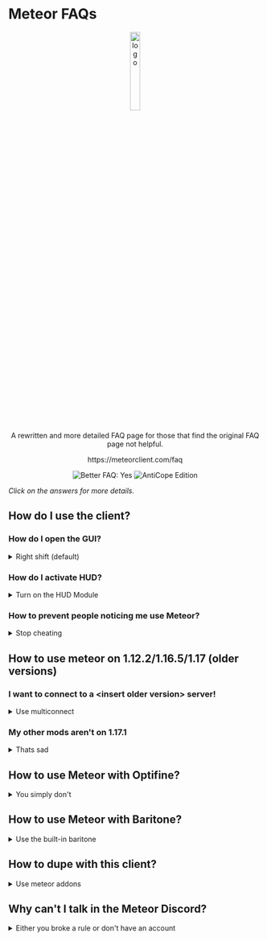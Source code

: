 # Meteor FAQs

<p align="center">
  <img src="https://avatars.githubusercontent.com/u/88768753?s=200&v=4" alt="logo" width="20%"/>
</p>
<p align="center">
  A rewritten and more detailed FAQ page for those that find the original FAQ page not helpful.
</p>
<p align="center">
    https://meteorclient.com/faq
</p>
<div align="center">
  <img src="https://img.shields.io/badge/Better%20FAQ%20page-Yes-green" alt="Better FAQ: Yes">
  <img src="https://img.shields.io/badge/AntiCope-Edition-orange" alt="AntiCope Edition">
</div>

*Click on the answers for more details.*

## How do I use the client?


### How do I open the GUI?

<details>
  <summary>Right shift (default)</summary>
  
  The default keybinding for opening the GUI is right shift, but you can change that in `pause menu > options > controls`.

  Inside the gui, you left click to toggle a module and right click to configure that module. 
</details>
  
### How do I activate HUD?

<details>
  <summary>Turn on the HUD Module</summary>
  
  1. Activate the HUD Module in the render category.
  2. Go to the HUD tab (the top of your screen)

  ![image](https://user-images.githubusercontent.com/72693226/129832108-683ea81a-028c-4d96-8419-4a5dfde5f527.png)

  3. If the hud elements are red, that indicates that they are **off**. To toggle them simply left click and right click to configure.
</details>

### How to prevent people noticing me use Meteor?

<details>
  <summary>Stop cheating</summary>
  
  We **highly discourage** usage of Meteor on servers (such as hypixel) that forbid usage of utility clients like Meteor.
  Meteor is built for anarchy servers, where usage of utility clients like meteor and alike are allowed (and encouraged).

  If you insist, **nobody will help you in doing so**
</details>

## How to use meteor on 1.12.2/1.16.5/1.17 (older versions)


### I want to connect to a \<insert older version\> server!

<details>
  <summary>Use multiconnect</summary>
  
  Your only choice is to use multiconnect as older versions of meteor are unsupported.
  1. Download [multiconnect](https://www.curseforge.com/minecraft/mc-mods/multiconnect) and put it in your mods folder alongside meteor.
  Your mods folder should look something like this 

  ![image](https://user-images.githubusercontent.com/72693226/129830229-51108c71-ea20-4172-b5c5-f9102e021b8d.png)

  2. Launch fabric **for 1.17.1**. 

  ![image](https://user-images.githubusercontent.com/72693226/129830462-b2167e40-1afd-4948-9c3e-fdb507bde839.png)

  Don't launch fabric for an older version, that is not how multiconnect works. 
  Multiconnect allows you to connect to older version servers (e.g. 1.12.2) while you are playing minecraft 1.17.1 with meteor.
</details>

### My other mods aren't on 1.17.1

<details>
  <summary>Thats sad</summary>

  If that mod is sodium, you are one of the many who didn't know sodium is **already** on 1.17.1. 
  You can get it [here](https://modrinth.org/mod/sodium)

  Otherwise, sadly you can't use latest version of meteor. 
  Meteor relies on Circle CI, and storage on Circle CI isn't infinite. So older versions can't be kept. 
  We **highly discourage** usage of older versions as it lacks better code, features and bug fixes that newer versions offer.

  There exists an [archive](https://github.com/AntiCope/meteor-archive) of historic meteor versions, 
  however, if you wish to use it, be aware that **if you experience bugs or issues with it, no one will help you fix it**
</details>

## How to use Meteor with Optifine?

<details>
  <summary>You simply don't</summary>
  
  Optifine is and never will be supported by Meteor. We recommend using these instead,

  - [Sodium](https://modrinth.org/mod/sodium) | Performance improvements (better than Optifine)
  - [Lithium](https://www.curseforge.com/minecraft/mc-mods/lithium) | Server optimizations
  - [Phosphor](https://modrinth.com/mod/phosphor) | Lighting engine improvements

  More alternatives and the reason why its not supported [here](https://gist.github.com/LambdAurora/1f6a4a99af374ce500f250c6b42e8754).
  *We recommend you read [this](/MeteorAdditionals.md) list of Meteor Addons too*
</details>

## How to use Meteor with Baritone?

<details>
  <summary>Use the built-in baritone</summary>
  
  Meteor comes with Baritone built in, you don't need to download a standalone baritone.
  Baritone's default command prefix is `#` or you can use the Meteor command `.b`.
  You can view all of Baritone's commands [here](https://github.com/cabaletta/baritone/blob/master/USAGE.md) 
  and settings [here](https://baritone.leijurv.com/baritone/api/Settings.html).
</details>

## How to dupe with this client?

<details>
  <summary>Use meteor addons</summary>
  
  Finding dupes isn't an easy task. Public dupes get patched very quickly so alot of dupes are kept private.
  You can check out the duping section of [this](/MeteorAddons.md) list of Meteor Addons.
  Some might work, and some may not.
</details>

## Why can't I talk in the Meteor Discord?

<details>
  <summary>Either you broke a rule or don't have an account</summary>
  
  You most likely have broken one of the rules in the [#rules](https://discord.com/channels/689197705683140636/816501672477720626/) channel 
  and have been muted by staff.

  If you did not break a rule, then [this](https://discord.com/channels/689197705683140636/689198722097348624/870066829622652989) might explain why.
  Due to the amount of users in the discord server increasing, public channels have been closed to only users who have roles. 

  You can get a role by creating an account [here](https://meteorclient.com/account).
</details>
